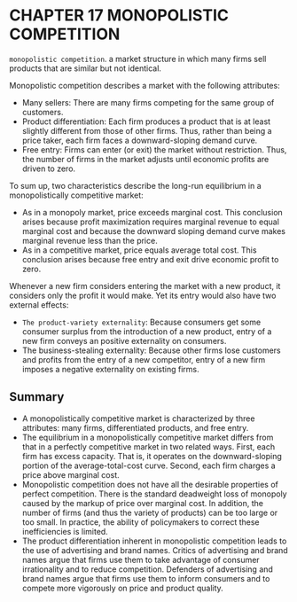 # CHAPTER 17 MONOPOLISTIC COMPETITION



`monopolistic competition`. a market structure in which many firms sell products that are similar but not identical.

Monopolistic competition describes a market with the following attributes:

- Many sellers: There are many firms competing for the same group of customers.
- Product differentiation: Each firm produces a product that is at least slightly different from those of other firms. Thus, rather than being a price taker, each firm faces a downward-sloping demand curve.
- Free entry: Firms can enter (or exit) the market without restriction. Thus, the number of firms in the market adjusts until economic profits are driven to zero.

To sum up, two characteristics describe the long-run equilibrium in a monopolistically competitive market:

- As in a monopoly market, price exceeds marginal cost. This conclusion arises because profit maximization requires marginal revenue to equal marginal cost and because the downward sloping demand curve makes marginal revenue less than the price.
- As in a competitive market, price equals average total cost. This conclusion arises because free entry and exit drive economic profit to zero.

Whenever a new firm considers entering the market with a new product, it considers only the profit it would make. Yet its entry would also have two external effects:

- `The product-variety externality`: Because consumers get some consumer surplus from the introduction of a new product, entry of a new firm conveys an positive externality on consumers.
- The business-stealing externality: Because other firms lose customers and profits from the entry of a new competitor, entry of a new firm imposes a negative externality on existing firms.



## Summary

- A monopolistically competitive market is characterized by three attributes: many firms, differentiated products, and free entry.
- The equilibrium in a monopolistically competitive market differs from that in a perfectly competitive market in two related ways. First, each firm has excess capacity. That is, it operates on the downward-sloping portion of the average-total-cost curve. Second, each firm charges a price above marginal cost.
- Monopolistic competition does not have all the desirable properties of perfect competition. There is the standard deadweight loss of monopoly caused by the markup of price over marginal cost. In addition, the number of firms (and thus the variety of products) can be too large or too small. In practice, the ability of policymakers to correct these inefficiencies is limited.
- The product differentiation inherent in monopolistic competition leads to the use of advertising and brand names. Critics of advertising and brand names argue that firms use them to take advantage of consumer irrationality and to reduce competition. Defenders of advertising and brand names argue that firms use them to inform consumers and to compete more vigorously on price and product quality.